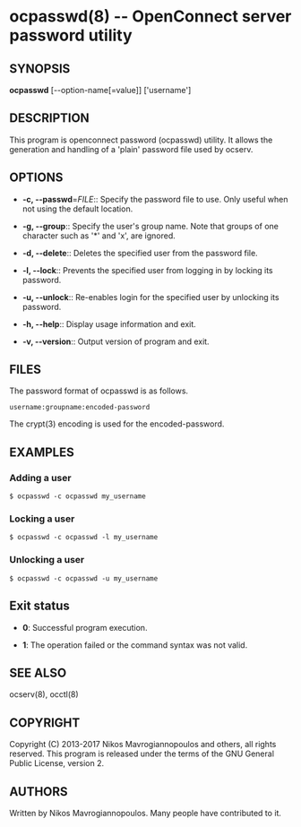 # ocpasswd(8) -- OpenConnect server password utility

## SYNOPSIS
**ocpasswd** [--option-name[=value]] ['username']


## DESCRIPTION
This  program is openconnect password (ocpasswd) utility. It allows the generation
and handling of a 'plain' password file used by ocserv.

## OPTIONS

  * **-c, --passwd**=_FILE_::
    Specify the password file to use. Only useful when not using the default
    location.

  * **-g, --group**::
    Specify the user's group name. Note that groups of one character such as
    '*' and 'x', are ignored.

  * **-d, --delete**::
    Deletes the specified user from the password file.

  * **-l, --lock**::
    Prevents the specified user from logging in by locking its password.

  * **-u, --unlock**::
    Re-enables login for the specified user by unlocking its password.

  * **-h, --help**::
    Display usage information and exit.

  * **-v, --version**::
    Output version of program and exit.

## FILES
The password format of ocpasswd is as follows.

    username:groupname:encoded-password

The crypt(3) encoding is used for the encoded-password.

## EXAMPLES

### Adding a user

    $ ocpasswd -c ocpasswd my_username

### Locking a user

    $ ocpasswd -c ocpasswd -l my_username

### Unlocking a user

    $ ocpasswd -c ocpasswd -u my_username

## Exit status

  * **0**:
    Successful program execution.

  * **1**:
    The operation failed or the command syntax was not valid.

## SEE ALSO

ocserv(8), occtl(8)

## COPYRIGHT
Copyright (C) 2013-2017 Nikos Mavrogiannopoulos and others, all rights reserved.
This program is released under the terms of the GNU General Public License, version 2.

## AUTHORS
Written by Nikos Mavrogiannopoulos. Many people have
contributed to it.
